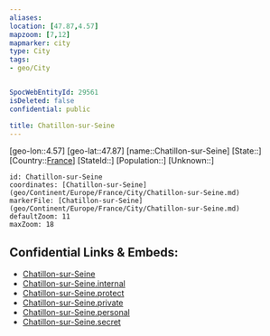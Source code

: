 ```yaml
---
aliases: 
location: [47.87,4.57]
mapzoom: [7,12] 
mapmarker: city 
type: City
tags:
- geo/City


SpocWebEntityId: 29561
isDeleted: false
confidential: public

title: Chatillon-sur-Seine
---
```

[geo-lon::4.57]
[geo-lat::47.87]
[name::Chatillon-sur-Seine]
[State::]
[Country::[France](geo/Continent/Europe/France.md)]
[StateId::]
[Population::]
[Unknown::]


```leaflet
id: Chatillon-sur-Seine
coordinates: [Chatillon-sur-Seine](geo/Continent/Europe/France/City/Chatillon-sur-Seine.md)
markerFile: [Chatillon-sur-Seine](geo/Continent/Europe/France/City/Chatillon-sur-Seine.md)
defaultZoom: 11 
maxZoom: 18
```


## Confidential Links & Embeds: 
- [Chatillon-sur-Seine](../../../../../../_public/geo/Continent/Europe/France/City/Chatillon-sur-Seine.md) 
- [Chatillon-sur-Seine.internal](../../../../../../_internal/geo/Continent/Europe/France/City/Chatillon-sur-Seine.internal.md) 
- [Chatillon-sur-Seine.protect](../../../../../../_protect/geo/Continent/Europe/France/City/Chatillon-sur-Seine.protect.md) 
- [Chatillon-sur-Seine.private](../../../../../../_private/geo/Continent/Europe/France/City/Chatillon-sur-Seine.private.md) 
- [Chatillon-sur-Seine.personal](../../../../../../_personal/geo/Continent/Europe/France/City/Chatillon-sur-Seine.personal.md) 
- [Chatillon-sur-Seine.secret](../../../../../../_secret/geo/Continent/Europe/France/City/Chatillon-sur-Seine.secret.md) 
